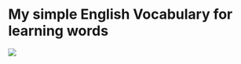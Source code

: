# My simple English Vocabulary for learning words

<a href="https://deniszhuzhkov.github.io/english_vocabulary/">
  <img src="https://raw.githubusercontent.com/Deniszhuzhkov/english_vocabulary/master/src/assets/vocabulary-image.png">
</a>


